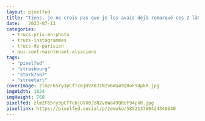```yaml
---
layout: pixelfed
title: "Tiens, je ne crois pas que je les avais déjà remarqué ces 2 là&nbsp;! #strasbourg #streetart #stork"
date:   2023-07-13
categories: 
  - trucs-pris-en-photo
  - trucs-instagrammes
  - trucs-de-parisien
  - qui-sont-maintenant-alsaciens
tags: 
  - "pixelfed"
  - "strasbourg"
  - "stork7567"
  - "streetart"
coverImage: zlmZF65ry3pCfTc6jUVX0JzN2v6Wa49QRoF94pkR.jpg
imgWidth: 1024
imgHeight: 768
pixelfed: zlmZF65ry3pCfTc6jUVX0JzN2v6Wa49QRoF94pkR.jpg
pixellink: https://pixelfed.social/p/zemoko/585213700424340640
---
```

